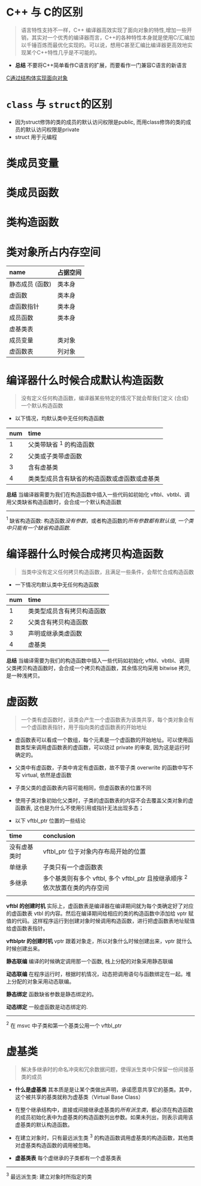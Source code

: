 # C++ 与 C的区别

> 	语言特性支持不一样，C++ 编译器高效实现了面向对象的特性,增加一些开销，其实对一个优秀的编译器而言，C++的各种特性本身就是使用C/汇编加以千锤百炼而最优化实现的。可以说，想用C甚至汇编比编译器更高效地实现某个C++特性几乎是不可能的。


- **总结** 不要将C++简单看作C语言的扩展，而要看作一门兼容C语言的新语言

[C通过结构体实现面向对象](https://www.zhihu.com/question/59292999)
 
# `class` 与 `struct`的区别

- 因为struct修饰的类的成员的默认访问权限是public, 而用class修饰的类的成员的默认访问权限是private
- struct 用于元编程


# 类成员变量



# 类成员函数



# 类构造函数




# 类对象所占内存空间


| name     | 占据空间    |
|:-----|:-----|
| 静态成员 (函数)    |  类本身   |
| 虚函数     | 类本身     |
| 虚函数指针     | 类本身     |
| 成员函数     | 类本身     |
| 虚基类表| |
| 成员变量 | 类对象|
| 虚函数表 | 列对象 |



# 编译器什么时候合成默认构造函数


> 没有定义任何构造函数，编译器某些特定的情况下就会帮我们定义 (合成) 一个默认构造函数





- 以下情况，均默认类中无任何构造函数

| num     | time     |
|:-----|:-----|
| 1     | 父类带缺省 $^{1}$ 的构造函数  |
| 2     | 父类或子类带虚函数     |
| 3 |  含有虚基类    |
| 4     | 类类型成员含有缺省的构造函数或虚函数或虚基类     |

**总结**   当编译器需要为我们在构造函数中插入一些代码如初始化 vftbl、vbtbl、调用父类缺省构造函数时，会合成一个默认构造函数

--- 
$^{1}$  缺省构造函数: 构造函数*没有参数*，或者构造函数的*所有参数都有默认值*, *一个类中只能有一个缺省构造函数*.



# 编译器什么时候合成拷贝构造函数
> 当类中没有定义任何拷贝构造函数，且满足一些条件，会帮忙合成构造函数


- 一下情况均默认类中无任何构造函数

|  num    |   time   |
|:-----|:-----|
|  1   |  类类型成员含有拷贝构造函数    |
|  2    |  父类含有拷贝构造函数    |
|  3    |  声明或继承类虚函数   |
| 4| 虚基类|

**总结**  当编译需要为我们的构造函数中插入一些代码如初始化 vftbl、vbtbl、调用父类拷贝构造函数时，会合成一个拷贝构造函数，其余情况均采用 bitwise 拷贝, 是一种浅拷贝。



# 虚函数

> 一个类有虚函数时，该类会产生一个虚函数表为该类共享，每个类对象会有一个虚函数表指针，用于指向类的虚函数表的开始地址



- 虚函数表可以看成一个数组，每个元素是一个虚函数的开始地址。可以使用函数类型来调用虚函数表的虚函数，可以绕过 private 的审查, 因为这是运行时确定的。

- 父类中有虚函数，子类中肯定有虚函数，故不管子类 overwrite 的函数中写不写 virtual, 依然是虚函数

- 子类父类的虚函数表内容可能相同，但虚函数表的位置不同

- 使用子类对象初始化父类时，子类的虚函数表的内容不会去覆盖父类对象的虚函数表, 这也是为什么不使用引用或指针无法出现多态；


- 以下 vftbl_ptr 位置的一些结论

|  time    | conclusion     |
|:-----|:-----|
| 没有虚基类时     |  vftbl_ptr 位于对象内存布局开始的位置    |
| 单继承     | 子类只有一个虚函数表     |
| 多继承     | 多个基类则有多个 vftbl, 多个 vftbl_ptr 且按继承顺序 $^{2}$ 依次放置在类的内存空间     |
| | |


**vftbl 的创建时机** 实际上，虚函数表是编译器在编译期间就为每个类确定好了对应的虚函数表 vtbl 的内容。然后在编译期间给相应的类的构造函数中添加给 vptr 赋值的代码。这样程序运行到创建对象时候调用构造函数，进行把虚函数表地址赋值给虚函数表指针。

**vftblptr 的创建时机**  vptr 跟着对象走，所以对象什么时候创建出来，vptr 就什么时候创建出来。


**静态联编** 编译的时候确定调用那一个函数, 栈上分配的对象采用静态联编

**动态联编** 在程序运行时，根据时机情况，动态把调用语句与函数绑定在一起。堆上分配的对象采用动态联编。


**静态绑定**  函数缺省参数是静态绑定的。

**动态绑定**  一般虚函数是动态绑定的.


--- 
$^{2}$ 在 msvc 中子类和第一个基类公用一个 vftbl_ptr





# 虚基类

> 解决多继承时的命名冲突和冗余数据问题，使得派生类中只保留一份间接基类的成员

- **什么是虚基类** 其本质是是让某个类做出声明，承诺愿意共享它的基类。其中，这个被共享的基类就称为虚基类（Virtual Base Class）


- 在整个继承结构中，直接或间接继承虚基类的*所有派生类*，都必须在构造函数的成员初始化表中为虚基类的构造函数列出参数。如果未列出，则表示调用该虚基类的默认构造函数。
- 在建立对象时，只有最远派生类 $^{3}$ 的构造函数调用虚基类的构造函数，其他类对虚基类构造函数的调用被忽略。


- **虚基类表** 每个虚继承的子类都有一个虚基类表


--- 
$^3$  最远派生类: 建立对象时所指定的类

